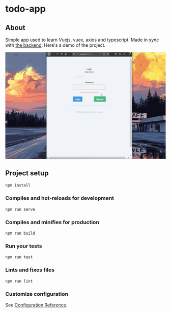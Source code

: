 # todo-app

## About

Simple app used to learn Vuejs, vuex, axios and typescript. Made in sync with [the backend](https://github.com/Thief3/graphql-todo-backend).
Here's a demo of the project.

![Demo gif](https://github.com/Thief3/vue-todo/blob/master/demo.gif)

## Project setup
```
npm install
```

### Compiles and hot-reloads for development
```
npm run serve
```

### Compiles and minifies for production
```
npm run build
```

### Run your tests
```
npm run test
```

### Lints and fixes files
```
npm run lint
```

### Customize configuration
See [Configuration Reference](https://cli.vuejs.org/config/).
